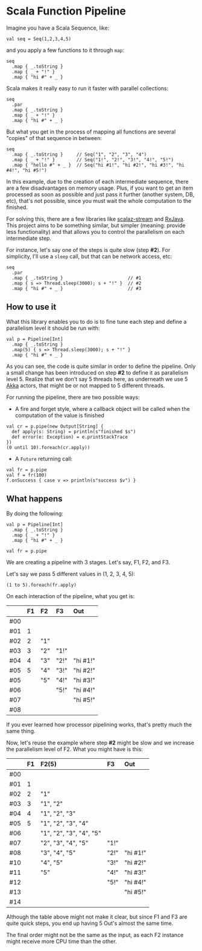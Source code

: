 # Scala Function Pipeline

Imagine you have a Scala Sequence, like:

```
val seq = Seq(1,2,3,4,5)
```

and you apply a few functions to it through `map`:

```
seq
  .map { _.toString }
  .map { _ + "!" }
  .map { "hi #" + _ }
```

Scala makes it really easy to run it faster with parallel collections:

```
seq
  .par
  .map { _.toString }
  .map { _ + "!" }
  .map { "hi #" + _ }
```

But what you get in the process of mapping all functions are several "copies" of that sequence in between:

```
seq
  .map { _.toString }     // Seq("1", "2", "3", "4")
  .map { _ + "!" }        // Seq("1!", "2!", "3!", "4!", "5!")
  .map { "hello #" + _ }  // Seq("hi #1!", "hi #2!", "hi #3!", "hi #4!", "hi #5!")
```


In this example, due to the creation of each intermediate sequence, there are a few disadvantages on memory usage. Plus, if you want to get an item processed as soon as possible and just pass it further (another system, DB, etc), that's not possible, since you must wait the whole computation to the finished.

For solving this, there are a few libraries like [scalaz-stream](https://github.com/scalaz/scalaz-stream) and [RxJava](https://github.com/Netflix/RxJava). This project aims to be something similar, but simpler (meaning: provide less functionality) and that allows you to control the parallelism on each intermediate step.

For instance, let's say one of the steps is quite slow (step **#2**). For simplicity, I'll use a `sleep` call, but that can be network access, etc:

```
seq
  .par
  .map { _.toString }                        // #1
  .map { s => Thread.sleep(3000); s + "!" }  // #2
  .map { "hi #" + _ }                        // #3
```

## How to use it

What this library enables you to do is to fine tune each step and define a parallelism level it should be run with:

```
val p = Pipeline[Int]
  .map { _.toString }
  .map(5) { s => Thread.sleep(3000); s + "!" }
  .map { "hi #" + _ }
```

As you can see, the code is quite similar in order to define the pipeline. Only a small change has been introduced on step **#2** to define it as parallelism level 5. Realize that we don't say 5 threads here, as underneath we use 5 [Akka](http://akka.io) actors, that might be or not mapped to 5 different threads.

For running the pipeline, there are two possible ways:

* A fire and forget style, where a callback object will be called when the computation of the value is finished

```
val cr = p.pipe(new Output[String] {
  def apply(s: String) = println(s"finished $s")
  def error(e: Exception) = e.printStackTrace
})
(0 until 10).foreach(cr.apply))
```

* A `Future` returning call:

```
val fr = p.pipe
val f = fr(100)
f.onSuccess { case v => println(s"success $v") }
```

## What happens

By doing the following: 

```
val p = Pipeline[Int]
  .map { _.toString }
  .map { _ + "!" }
  .map { "hi #" + _ }
  
val fr = p.pipe
```

We are creating a pipeline with 3 stages. Let's say, F1, F2, and F3.

Let's say we pass 5 different values in (1, 2, 3, 4, 5):

```
(1 to 5).foreach(fr.apply)
```

On each interaction of the pipeline, what you get is:

|     | F1   | F2   | F3   | Out      |
|:----|:-----|:-----|:-----|:---------|
| #00 |      |      |      |          |
| #01 | 1    |      |      |          |
| #02 | 2    | "1"  |      |          |
| #03 | 3    | "2"  | "1!" |          |
| #04 | 4    | "3"  | "2!" | "hi #1!" | 
| #05 | 5    | "4"  | "3!" | "hi #2!" |
| #05 |      | "5"  | "4!" | "hi #3!" |
| #06 |      |      | "5!" | "hi #4!" |
| #07 |      |      |      | "hi #5!" |
| #08 |      |      |      |          |

If you ever learned how processor pipelining works, that's pretty much the same thing.

Now, let's reuse the example where step **#2** might be slow and we increase the parallelism level of F2. What you might have is this:

|     | F1   | F2(5)                   | F3   | Out      |
|:----|:-----|:------------------------|:-----|:---------|
| #00 |      |                         |      |          |
| #01 | 1    |                         |      |          |
| #02 | 2    | "1"                     |      |          |
| #03 | 3    | "1", "2"                |      |          |
| #04 | 4    | "1", "2", "3"           |      |          | 
| #05 | 5    | "1", "2", "3", "4"      |      |          |
| #06 |      | "1", "2", "3", "4", "5" |      |          |
| #07 |      |      "2", "3", "4", "5" | "1!" |          |
| #08 |      |           "3", "4", "5" | "2!" | "hi #1!" |
| #10 |      |                "4", "5" | "3!" | "hi #2!" |
| #11 |      |                     "5" | "4!" | "hi #3!" |
| #12 |      |                         | "5!" | "hi #4!" |
| #13 |      |                         |      | "hi #5!" |
| #14 |      |                         |      |          |

Although the table above might not make it clear, but since F1 and F3 are quite quick steps, you end up having 5 Out's almost the same time. 

The final order might not be the same as the input, as each F2 instance might receive more CPU time than the other.